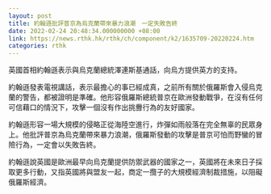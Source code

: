 ```yaml
---
layout: post
title: 約翰遜批評普京為烏克蘭帶來暴力浪潮　一定失敗告終
date: 2022-02-24 20:48:34.000000000 +08:00
link: https://news.rthk.hk/rthk/ch/component/k2/1635709-20220224.htm
categories: rthk
---
```


英國首相約翰遜表示與烏克蘭總統澤連斯基通話，向烏方提供英方的支持。

約翰遜發表電視講話，表示最擔心的事已經成真，之前所有關於俄羅斯會入侵烏克蘭的警告，都被證明是準確。他形容俄羅斯總統普京在歐洲發動戰爭，在沒有任何可信藉口的情況下，攻擊一個沒有作出挑釁行為的友好國家。

約翰遜形容一場大規模的侵略正從海陸空進行，炸彈如雨般落在完全無辜的民眾身上。他批評普京為烏克蘭帶來暴力浪潮，俄羅斯發動的攻擊是普京可怕而野蠻的冒險行為，一定會以失敗告​​終。

約翰遜說英國是歐洲最早向烏克蘭提供防禦武器的國家之一，英國將在未來日子採取更多行動，又指英國將與盟友一起，商定一攬子的大規模經濟制裁措施，以阻礙俄羅斯經濟。
